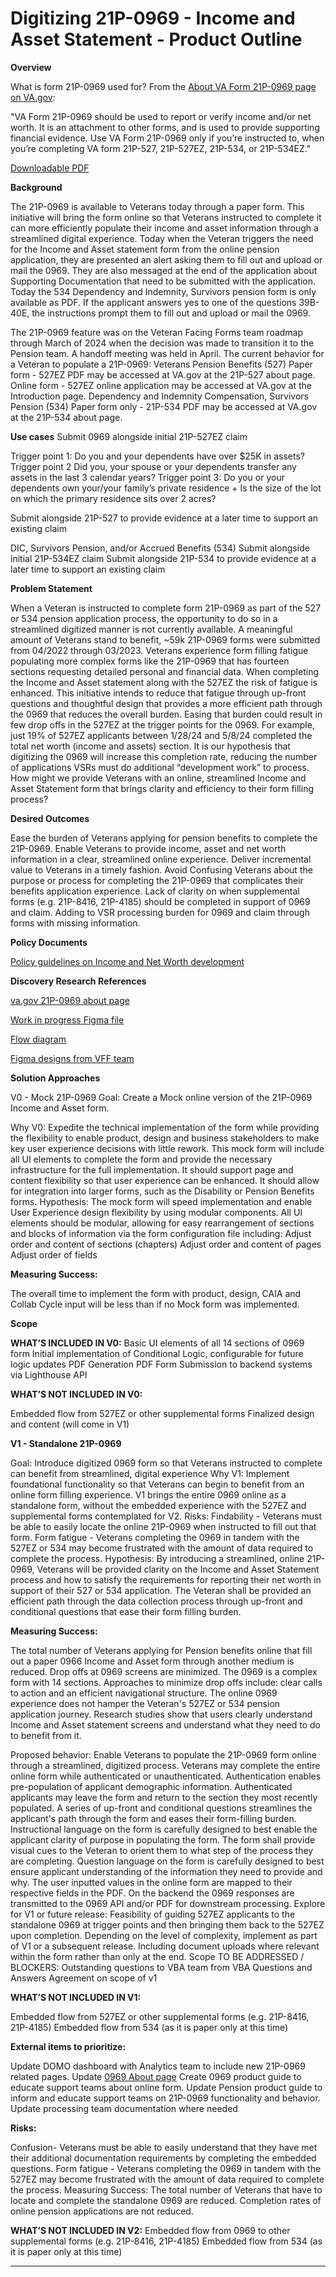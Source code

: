 # Digitizing 21P-0969 - Income and Asset Statement - Product Outline 

**Overview**

What is form 21P-0969 used for? From the [About VA Form 21P-0969 page on VA.gov](https://staging.va.gov/find-forms/about-form-21p-0969/):

"VA Form 21P-0969 should be used to report or verify income and/or net worth.  It is an attachment to other forms, and is used to provide supporting financial evidence. Use VA Form 21P-0969 only if you’re instructed to, when you’re completing VA form 21P-527, 21P-527EZ, 21P-534, or 21P-534EZ."

[Downloadable PDF](https://www.va.gov/find-forms/about-form-21p-0969/#:~:text=Download%20VA%20Form-,21P,-%2D0969%20(PDF))

**Background**

The 21P-0969 is available to Veterans today through a paper form.  This initiative will bring the form online so that Veterans instructed to complete it can more efficiently populate their income and asset information through a streamlined digital experience.
Today when the Veteran triggers the need for the Income and Asset statement form from the online pension application, they are presented an alert asking them to fill out and upload or mail the 0969.  They are also messaged at the end of the application about Supporting Documentation that need to be submitted with the application.
Today the 534 Dependency and Indemnity, Survivors pension form is only available as PDF.  If the applicant answers yes to one of the questions 39B-40E, the instructions prompt them to fill out and upload or mail the 0969.

The 21P-0969 feature was on the Veteran Facing Forms team roadmap through March of 2024 when the decision was made to transition it to the Pension team.  A handoff meeting was held in April.
The current behavior for a Veteran to populate a 21P-0969:
Veterans Pension Benefits (527)
Paper form - 527EZ PDF may be accessed at VA.gov at the 21P-527 about page.
Online form - 527EZ online application may be accessed at VA.gov at the Introduction page.
Dependency and Indemnity Compensation, Survivors Pension (534)
Paper form only - 21P-534 PDF may be accessed at VA.gov at the 21P-534 about page.

**Use cases**
Submit 0969 alongside initial 21P-527EZ claim

Trigger point 1: Do you and your dependents have over $25K in assets?
Trigger point 2 Did you, your spouse or your dependents transfer any assets in the last 3 calendar years?
Trigger point 3: Do you or your dependents own your/your family’s private residence + Is the size of the lot on which the primary residence sits over 2 acres?

Submit alongside 21P-527 to provide evidence at a later time to support an existing claim
 
DIC, Survivors Pension, and/or Accrued Benefits (534)
Submit alongside initial 21P-534EZ claim
Submit alongside 21P-534 to provide evidence at a later time to support an existing claim

**Problem Statement**

When a Veteran is instructed to complete form 21P-0969 as part of the 527 or 534 pension application process,  the opportunity to do so in a streamlined digitized manner is not currently available.    A meaningful amount of Veterans stand to benefit,  ~59k 21P-0969 forms were submitted from 04/2022 through 03/2023. 
Veterans experience form filling fatigue populating more complex forms like the 21P-0969 that has fourteen sections requesting detailed personal and financial data.  When completing the Income and Asset statement along with the 527EZ the risk of fatigue is enhanced.  This initiative intends to reduce that fatigue through up-front questions and thoughtful design that provides a more efficient path through the 0969 that reduces the overall burden.  Easing that burden could result in few drop offs in the 527EZ at the trigger points for the 0969. For example, just 19% of 527EZ applicants between 1/28/24 and 5/8/24 completed the total net worth (income and assets) section.  It is our hypothesis that digitizing the 0969 will increase this completion rate, reducing the number of applications VSRs must do additional “development work” to process.
How might we provide Veterans with an online, streamlined Income and Asset Statement form that brings clarity and efficiency to their form filling process?

**Desired Outcomes**

Ease the burden of Veterans applying for pension benefits to complete the 21P-0969.
Enable Veterans to  provide income, asset and net worth information in a clear, streamlined online experience. 
Deliver incremental value to Veterans in a timely fashion.
Avoid
Confusing Veterans about the purpose or process for completing the 21P-0969 that complicates their benefits application experience.
Lack of clarity on when supplemental forms (e.g. 21P-8416, 21P-4185) should be completed in support of 0969 and claim.
Adding to VSR processing burden for 0969 and claim through forms with missing information.

**Policy Documents**

[Policy guidelines on Income and Net Worth development](https://www.knowva.ebenefits.va.gov/system/templates/selfservice/va_ssnew/help/customer/locale/en-US/portal/554400000001018/content/554400000178674/M21-1-Part-IX-Subpart-i-Chapter-3-Section-A-General-Information-on-Income-and-Net-Worth-Development?query=0969)

**Discovery Research References**

[va.gov 21P-0969 about page](https://www.va.gov/find-forms/about-form-21p-0969/)

[Work in progress Figma file](https://www.figma.com/file/tJhSwyQorlgdVPC2UKx1fQ/WIP---21P-0969-Income-and-Asset?type=design&node-id=0-1&mode=design&t=WNEUMmB2kNt706wv-0)

[Flow diagram](https://app.mural.co/t/departmentofveteransaffairs9999/m/departmentofveteransaffairs9999/1716990611183/ae454eca4402d95d1d1f82d8a55d901f43bee6e1?sender=ud143866fd5369378295a0267)

[Figma designs from VFF team](https://www.figma.com/design/tJhSwyQorlgdVPC2UKx1fQ/WIP---21P-0969-Income-and-Asset?node-id=0-1&t=fj1AJefI1lxkTs5h-0)


**Solution Approaches**

V0 - Mock 21P-0969
Goal: Create a Mock online version of the 21P-0969 Income and Asset form.  

Why V0: Expedite the technical implementation of the form while providing the flexibility to enable product, design and business stakeholders to make key user experience decisions with little rework.  This mock form will include all UI elements to complete the form and provide the necessary infrastructure for the full implementation. It should support page and content flexibility so that user experience can be enhanced. It should allow for integration into larger forms, such as the Disability or Pension Benefits forms.
Hypothesis:
The mock form will speed implementation and enable User Experience design flexibility by using modular components. All UI elements should be modular, allowing for easy rearrangement of sections and blocks of information via the form configuration file including:
Adjust order and content of sections (chapters) 
Adjust order and content of pages
Adjust order of fields

**Measuring Success:**

The overall time to implement the form with product, design, CAIA and Collab Cycle input will be less than if no Mock form was implemented.

**Scope**

**WHAT’S INCLUDED IN V0:**
Basic UI elements of all 14 sections of 0969 form
Initial implementation of Conditional Logic, configurable for future logic updates
PDF Generation
PDF Form Submission to backend systems via Lighthouse API


**WHAT’S NOT INCLUDED IN V0:**

Embedded flow from 527EZ or other supplemental forms 
Finalized design and content (will come in V1)


**V1 - Standalone 21P-0969**

Goal: Introduce digitized 0969 form so that Veterans instructed to complete can benefit from streamlined, digital experience
Why V1: Implement foundational functionality so that Veterans can begin to benefit from an online form filling experience.  V1 brings the entire 0969 online as a standalone form, without the embedded experience with the 527EZ and supplemental forms contemplated for V2.
Risks:
Findability - Veterans must be able to easily locate the online 21P-0969 when instructed to fill out that form.
Form fatigue - Veterans completing the 0969 in tandem with the 527EZ or 534 may become frustrated with the amount of data required to complete the process.
Hypothesis:
By introducing a streamlined, online 21P-0969, Veterans will be provided clarity on the Income and Asset Statement process and how to satisfy the requirements for reporting their net worth in support of their 527 or 534 application.
The Veteran shall be provided an efficient path through the data collection process through up-front and conditional questions that ease their form filling burden.


**Measuring Success:**

The total number of Veterans applying for Pension benefits online that fill out a paper 0966 Income and Asset  form through another medium is reduced.
Drop offs at 0969 screens are minimized.  The 0969 is a complex form with 14 sections. Approaches to minimize drop offs include: clear calls to action and an efficient navigational structure.
The online 0969 experience does not hamper the Veteran's 527EZ or 534 pension application journey.
Research studies show that users clearly understand Income and Asset statement  screens and understand what they need to do to benefit from it.


Proposed behavior: Enable Veterans to populate the 21P-0969 form online through a streamlined, digitized process.
Veterans may complete the entire online form while authenticated or unauthenticated.  Authentication enables pre-population of applicant demographic information.
Authenticated applicants may leave the form and return to the section they most recently populated. 
A series of up-front and conditional questions streamlines the applicant's path through the form and eases their form-filling burden.
Instructional language on the form is carefully designed to best enable the applicant clarity of purpose in populating the form.
The form shall provide visual cues to the Veteran to orient them to what step of the process they are completing.
Question language on the form is carefully designed to best ensure applicant understanding of the information they need to provide and why.
The user inputted values in the online form are mapped to their respective fields in the PDF.
On the backend the 0969 responses are transmitted to the 0969 API and/or PDF for downstream processing.
Explore for V1 or future release: 
Feasibility of guiding 527EZ applicants to the standalone 0969 at trigger points and then bringing them back to the 527EZ upon completion. Depending on the level of complexity, implement as part of V1 or a subsequent release.
Including document uploads where relevant within the form rather than only at the end.
Scope
TO BE ADDRESSED / BLOCKERS:
Outstanding questions to VBA team from VBA Questions and Answers
Agreement on scope of v1


**WHAT’S NOT INCLUDED IN V1:**

Embedded flow from 527EZ or other supplemental forms (e.g. 21P-8416, 21P-4185)
Embedded flow from 534 (as it is paper only at this time)


**External items to prioritize:**

Update DOMO dashboard with Analytics team to include new 21P-0969 related pages.
Update [0969 About page](https://www.va.gov/find-forms/about-form-21p-0969/)
Create 0969 product guide to educate support teams about online form.
Update Pension product guide to inform and educate support teams on 21P-0969  functionality and behavior.
Update processing team documentation where needed



**Risks:**

Confusion- Veterans must be able to easily understand that they have met their additional documentation requirements by completing the embedded questions.
Form fatigue - Veterans completing the 0969 in tandem with the 527EZ may become frustrated with the amount of data required to complete the process.
Measuring Success:
The total number of Veterans that have to locate and complete the standalone 0969 are reduced.
Completion rates of online pension applications are not reduced.


**WHAT’S NOT INCLUDED IN V2:**
Embedded flow from 0969 to other supplemental forms (e.g. 21P-8416, 21P-4185)
Embedded flow from 534 (as it is paper only at this time)


****
